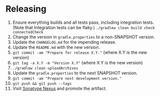 Releasing
========

 1. Ensure everything builds and all tests pass, including integration tests.
    (Note that Integration tests can be flaky.)
    `./gradlew clean build check connectedCheck`
 2. Change the version in `gradle.properties` to a non-SNAPSHOT version.
 3. Update the `CHANGELOG.md` for the impending release.
 4. Update the `README.md` with the new version.
 5. `git commit -am "Prepare for release X.Y."` (where X.Y is the new version)
 6. `git tag -a X.Y -m "Version X.Y"` (where X.Y is the new version)
 7. `./gradlew clean uploadArchives`
 8. Update the `gradle.properties` to the next SNAPSHOT version.
 9. `git commit -am "Prepare next development version."`
 10. `git push && git push --tags`
 11. Visit [Sonatype Nexus](https://oss.sonatype.org/) and promote the artifact.
